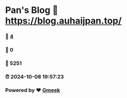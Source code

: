 # Pan's Blog :link: https://blog.auhaijpan.top/ 
### :page_facing_up: [4](https://blog.auhaijpan.top//tag.html) 
### :speech_balloon: 0 
### :hibiscus: 5251 
### :alarm_clock: 2024-10-08 19:57:23 
### Powered by :heart: [Gmeek](https://github.com/Meekdai/Gmeek)
